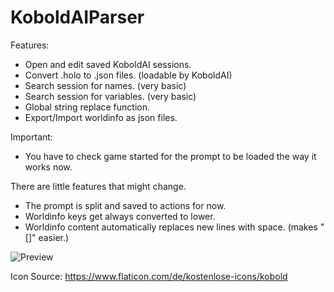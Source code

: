 # KoboldAIParser

Features: 

* Open and edit saved KoboldAI sessions. 
* Convert .holo to .json files. (loadable by KoboldAI)
* Search session for names. (very basic)
* Search session for variables. (very basic)
* Global string replace function.
* Export/Import worldinfo as json files.

Important:
* You have to check game started for the prompt to be loaded the way it works now.

There are little features that might change.
* The prompt is split and saved to actions for now.
* Worldinfo keys get always converted to lower.
* Worldinfo content automatically replaces new lines with space. (makes "[]" easier.)

![Preview](https://i.imgur.com/omh1ZJL.png)

Icon Source:
https://www.flaticon.com/de/kostenlose-icons/kobold
